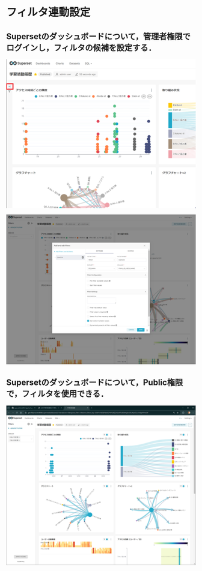# フィルタ連動設定

## Supersetのダッシュボードについて，管理者権限でログインし，フィルタの候補を設定する．

![フィルタ表示](image/filter_open.png)
  
![フィルタ設定](image/make_filter.png)

## Supersetのダッシュボードについて，Public権限で，フィルタを使用できる．

![フィルタ仕様](image/use_filter.png)
